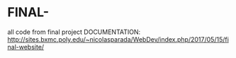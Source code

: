 # FINAL-
all code from final project DOCUMENTATION: http://sites.bxmc.poly.edu/~nicolasparada/WebDev/index.php/2017/05/15/final-website/
